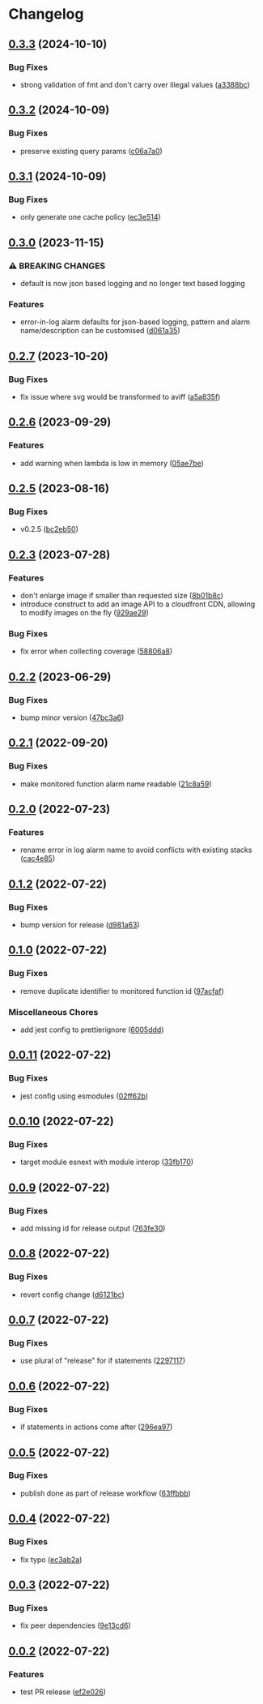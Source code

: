 # Changelog

## [0.3.3](https://github.com/buildigo/aws-cdk-patterns/compare/v0.3.2...v0.3.3) (2024-10-10)


### Bug Fixes

* strong validation of fmt and don't carry over illegal values ([a3388bc](https://github.com/buildigo/aws-cdk-patterns/commit/a3388bc090dea14d2c474777f0aee1453bc5aecd))

## [0.3.2](https://github.com/buildigo/aws-cdk-patterns/compare/v0.3.1...v0.3.2) (2024-10-09)


### Bug Fixes

* preserve existing query params ([c06a7a0](https://github.com/buildigo/aws-cdk-patterns/commit/c06a7a0e2d3322e9a5d6519683da084acad4623d))

## [0.3.1](https://github.com/buildigo/aws-cdk-patterns/compare/v0.3.0...v0.3.1) (2024-10-09)


### Bug Fixes

* only generate one cache policy ([ec3e514](https://github.com/buildigo/aws-cdk-patterns/commit/ec3e514f5a02999a3492d38941dfb4183917f687))

## [0.3.0](https://github.com/buildigo/aws-cdk-patterns/compare/v0.2.7...v0.3.0) (2023-11-15)


### ⚠ BREAKING CHANGES

* default is now json based logging and no longer text based logging

### Features

* error-in-log alarm defaults for json-based logging, pattern and alarm name/description can be customised ([d061a35](https://github.com/buildigo/aws-cdk-patterns/commit/d061a3539e61c1edaf43ea16dd6570f26057d878))

## [0.2.7](https://github.com/buildigo/aws-cdk-patterns/compare/v0.2.6...v0.2.7) (2023-10-20)


### Bug Fixes

* fix issue where svg would be transformed to aviff ([a5a835f](https://github.com/buildigo/aws-cdk-patterns/commit/a5a835f0384e9e980f45754682834248435c42fc))

## [0.2.6](https://github.com/buildigo/aws-cdk-patterns/compare/v0.2.5...v0.2.6) (2023-09-29)


### Features

* add warning when lambda is low in memory ([05ae7be](https://github.com/buildigo/aws-cdk-patterns/commit/05ae7be79cd1db91e3c8b30fe2700a17caafc90b))

## [0.2.5](https://github.com/buildigo/aws-cdk-patterns/compare/v0.2.4...v0.2.5) (2023-08-16)


### Bug Fixes

* v0.2.5 ([bc2eb50](https://github.com/buildigo/aws-cdk-patterns/commit/bc2eb506fa911d037dd8086e29e6d4b02d7f47c8))

## [0.2.3](https://github.com/buildigo/aws-cdk-patterns/compare/v0.2.2...v0.2.3) (2023-07-28)


### Features

* don't enlarge image if smaller than requested size ([8b01b8c](https://github.com/buildigo/aws-cdk-patterns/commit/8b01b8cfcf82ac00966d50afeb4ff20a432533f5))
* introduce construct to add an image API to a cloudfront CDN, allowing to modify images on the fly ([929ae29](https://github.com/buildigo/aws-cdk-patterns/commit/929ae29124c90ce030b24743e18d7f3d38958b3d))


### Bug Fixes

* fix error when collecting coverage ([58806a8](https://github.com/buildigo/aws-cdk-patterns/commit/58806a832e90286dd599eb8ff2fd38e80fc6c6bb))

## [0.2.2](https://github.com/buildigo/aws-cdk-patterns/compare/v0.2.1...v0.2.2) (2023-06-29)


### Bug Fixes

* bump minor version ([47bc3a6](https://github.com/buildigo/aws-cdk-patterns/commit/47bc3a68c16ced5fe17b2edf000b4b268cce9532))

## [0.2.1](https://github.com/buildigo/aws-cdk-patterns/compare/v0.2.0...v0.2.1) (2022-09-20)


### Bug Fixes

* make monitored function alarm name readable ([21c8a59](https://github.com/buildigo/aws-cdk-patterns/commit/21c8a59a5bd15d31d8b3df1741477140f8c2dee2))

## [0.2.0](https://github.com/buildigo/aws-cdk-patterns/compare/v0.1.2...v0.2.0) (2022-07-23)


### Features

* rename error in log alarm name to avoid conflicts with existing stacks ([cac4e85](https://github.com/buildigo/aws-cdk-patterns/commit/cac4e85b39c0c6f35a4de92a6f7c228515c8d97e))

## [0.1.2](https://github.com/buildigo/aws-cdk-patterns/compare/v0.1.0...v0.1.2) (2022-07-22)


### Bug Fixes

* bump version for release ([d981a63](https://github.com/buildigo/aws-cdk-patterns/commit/d981a635537c143927653ecd0f9f01d4b67264e7))

## [0.1.0](https://github.com/buildigo/aws-cdk-patterns/compare/v0.0.11...v0.1.0) (2022-07-22)


### Bug Fixes

* remove duplicate identifier to monitored function id ([97acfaf](https://github.com/buildigo/aws-cdk-patterns/commit/97acfaf388f3820bec522571904ad9335a0e1bfd))


### Miscellaneous Chores

* add jest config to prettierignore ([6005ddd](https://github.com/buildigo/aws-cdk-patterns/commit/6005ddddaa69c7c2369b498921fb47112a6878aa))

## [0.0.11](https://github.com/buildigo/aws-cdk-patterns/compare/v0.0.10...v0.0.11) (2022-07-22)


### Bug Fixes

* jest config using esmodules ([02ff62b](https://github.com/buildigo/aws-cdk-patterns/commit/02ff62b207b854790e22eec32aea21b67982922e))

## [0.0.10](https://github.com/buildigo/aws-cdk-patterns/compare/v0.0.9...v0.0.10) (2022-07-22)


### Bug Fixes

* target module esnext with module interop ([33fb170](https://github.com/buildigo/aws-cdk-patterns/commit/33fb17038777818b69aaaae921e73b71386e93ba))

## [0.0.9](https://github.com/buildigo/aws-cdk-patterns/compare/v0.0.8...v0.0.9) (2022-07-22)


### Bug Fixes

* add missing id for release output ([763fe30](https://github.com/buildigo/aws-cdk-patterns/commit/763fe306b02985396d1392f4a9479d99a83032c5))

## [0.0.8](https://github.com/buildigo/aws-cdk-patterns/compare/v0.0.7...v0.0.8) (2022-07-22)


### Bug Fixes

* revert config change ([d6121bc](https://github.com/buildigo/aws-cdk-patterns/commit/d6121bc228c4729c43946f6927cee8b2ae2e5cb7))

## [0.0.7](https://github.com/buildigo/aws-cdk-patterns/compare/v0.0.6...v0.0.7) (2022-07-22)


### Bug Fixes

* use plural of "release" for if statements ([2297117](https://github.com/buildigo/aws-cdk-patterns/commit/22971173a2ff47e2c1a9706e0b87912c0bc806cc))

## [0.0.6](https://github.com/buildigo/aws-cdk-patterns/compare/v0.0.5...v0.0.6) (2022-07-22)


### Bug Fixes

* if statements in actions come after ([296ea97](https://github.com/buildigo/aws-cdk-patterns/commit/296ea979fdb8328a50d19ad1d1af15aed60c1ecf))

## [0.0.5](https://github.com/buildigo/aws-cdk-patterns/compare/v0.0.4...v0.0.5) (2022-07-22)


### Bug Fixes

* publish done as part of release workflow ([63ffbbb](https://github.com/buildigo/aws-cdk-patterns/commit/63ffbbbbf888653c5ac7ce1389a08798f21016c8))

## [0.0.4](https://github.com/buildigo/aws-cdk-patterns/compare/v0.0.3...v0.0.4) (2022-07-22)


### Bug Fixes

* fix typo ([ec3ab2a](https://github.com/buildigo/aws-cdk-patterns/commit/ec3ab2aa329891fa574fe28a8bb865496db3709b))

## [0.0.3](https://github.com/buildigo/aws-cdk-patterns/compare/v0.0.2...v0.0.3) (2022-07-22)


### Bug Fixes

* fix peer dependencies ([9e13cd6](https://github.com/buildigo/aws-cdk-patterns/commit/9e13cd6ce79cb6f1fc8a15cb50dd01ffe857d71c))

## [0.0.2](https://github.com/buildigo/aws-cdk-patterns/compare/0.0.1...v0.0.2) (2022-07-22)


### Features

* test PR release ([ef2e026](https://github.com/buildigo/aws-cdk-patterns/commit/ef2e0261fe21ded2ae8e2ddab0a26f98efd07e3b))
